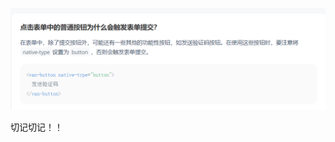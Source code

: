 ![](https://github.com/limchen233/picgo/blob/master/img/image-20201117140418051.png?raw=true)

切记切记！！